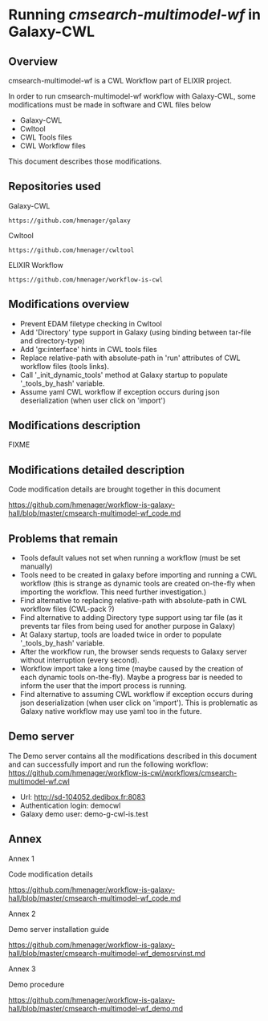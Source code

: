 # Running *cmsearch-multimodel-wf* in Galaxy-CWL

## Overview

cmsearch-multimodel-wf is a CWL Workflow part of ELIXIR project.

In order to run cmsearch-multimodel-wf workflow with Galaxy-CWL, some
modifications must be made in software and CWL files below

* Galaxy-CWL 
* Cwltool 
* CWL Tools files
* CWL Workflow files

This document describes those modifications.

## Repositories used

Galaxy-CWL

```
https://github.com/hmenager/galaxy
```

Cwltool

```
https://github.com/hmenager/cwltool
```

ELIXIR Workflow

```
https://github.com/hmenager/workflow-is-cwl
```

## Modifications overview

* Prevent EDAM filetype checking in Cwltool
* Add 'Directory' type support in Galaxy (using binding between tar-file and directory-type)
* Add 'gx:interface' hints in CWL tools files
* Replace relative-path with absolute-path in 'run' attributes of CWL workflow files (tools links).
* Call '_init_dynamic_tools' method at Galaxy startup to populate '_tools_by_hash' variable.
* Assume yaml CWL workflow if exception occurs during json deserialization (when user click on 'import')

## Modifications description

FIXME

## Modifications detailed description

Code modification details are brought together in this document

<https://github.com/hmenager/workflow-is-galaxy-hall/blob/master/cmsearch-multimodel-wf_code.md>

## Problems that remain

* Tools default values not set when running a workflow (must be set manually)
* Tools need to be created in galaxy before importing and running a CWL workflow
(this is strange as dynamic tools are created on-the-fly when importing the workflow. This need further investigation.)
* Find alternative to replacing relative-path with absolute-path in CWL workflow files (CWL-pack ?)
* Find alternative to adding Directory type support using tar file (as it prevents tar files from being used for another purpose in Galaxy)
* At Galaxy startup, tools are loaded twice in order to populate '_tools_by_hash' variable.
* After the workflow run, the browser sends requests to Galaxy server without interruption (every second).
* Workflow import take a long time (maybe caused by the creation of each
  dynamic tools on-the-fly). Maybe a progress bar is needed to inform the user
  that the import process is running.
* Find alternative to assuming CWL workflow if exception occurs during json
  deserialization (when user click on 'import'). This is problematic as Galaxy
  native workflow may use yaml too in the future.

## Demo server

The Demo server contains all the modifications described in this
document and can successfully import and run the following workflow:
https://github.com/hmenager/workflow-is-cwl/workflows/cmsearch-multimodel-wf.cwl

* Url: http://sd-104052.dedibox.fr:8083
* Authentication login: democwl
* Galaxy demo user: demo-g-cwl-is.test

## Annex

Annex 1

Code modification details

<https://github.com/hmenager/workflow-is-galaxy-hall/blob/master/cmsearch-multimodel-wf_code.md>

Annex 2

Demo server installation guide

<https://github.com/hmenager/workflow-is-galaxy-hall/blob/master/cmsearch-multimodel-wf_demosrvinst.md>

Annex 3

Demo procedure

<https://github.com/hmenager/workflow-is-galaxy-hall/blob/master/cmsearch-multimodel-wf_demo.md>

<!-- 
# vim: tw=70
-->
